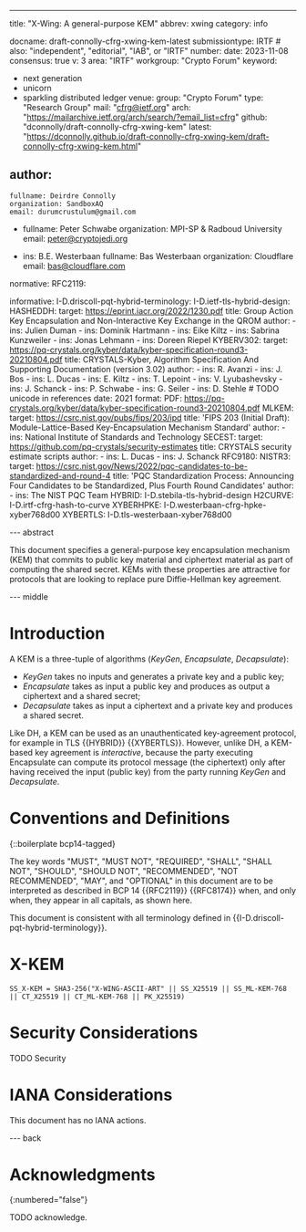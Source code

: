 ---
title: "X-Wing: A general-purpose KEM"
abbrev: xwing
category: info

docname: draft-connolly-cfrg-xwing-kem-latest
submissiontype: IRTF  # also: "independent", "editorial", "IAB", or "IRTF"
number:
date: 2023-11-08
consensus: true
v: 3
area: "IRTF"
workgroup: "Crypto Forum"
keyword:
 - next generation
 - unicorn
 - sparkling distributed ledger
venue:
  group: "Crypto Forum"
  type: "Research Group"
  mail: "cfrg@ietf.org"
  arch: "https://mailarchive.ietf.org/arch/search/?email_list=cfrg"
  github: "dconnolly/draft-connolly-cfrg-xwing-kem"
  latest: "https://dconnolly.github.io/draft-connolly-cfrg-xwing-kem/draft-connolly-cfrg-xwing-kem.html"

author:
 -
    fullname: Deirdre Connolly
    organization: SandboxAQ
    email: durumcrustulum@gmail.com

 -
    fullname: Peter Schwabe
    organization: MPI-SP & Radboud University
    email: peter@cryptojedi.org

 -
    ins: B.E. Westerbaan
    fullname: Bas Westerbaan
    organization: Cloudflare
    email: bas@cloudflare.com

normative:
  RFC2119:

informative:
  I-D.driscoll-pqt-hybrid-terminology:
  I-D.ietf-tls-hybrid-design:
  HASHEDDH:
    target: https://eprint.iacr.org/2022/1230.pdf
    title: Group Action Key Encapsulation and Non-Interactive Key Exchange in the QROM
    author:
      - 
        ins: Julien Duman
      - 
        ins: Dominik Hartmann
      -
        ins: Eike Kiltz
      - 
        ins: Sabrina Kunzweiler
      - 
        ins: Jonas Lehmann
      - 
        ins: Doreen Riepel
  KYBERV302:
    target: https://pq-crystals.org/kyber/data/kyber-specification-round3-20210804.pdf
    title: CRYSTALS-Kyber, Algorithm Specification And Supporting Documentation (version 3.02)
    author:
      -
        ins: R. Avanzi
      -
        ins: J. Bos
      -
        ins: L. Ducas
      -
        ins: E. Kiltz
      -
        ins: T. Lepoint
      -
        ins: V. Lyubashevsky
      -
        ins: J. Schanck
      -
        ins: P. Schwabe
      -
        ins: G. Seiler
      -
        ins: D. Stehle # TODO unicode in references
    date: 2021
    format:
      PDF: https://pq-crystals.org/kyber/data/kyber-specification-round3-20210804.pdf
  MLKEM:
    target: https://csrc.nist.gov/pubs/fips/203/ipd
    title: 'FIPS 203 (Initial Draft): Module-Lattice-Based Key-Encapsulation Mechanism Standard'
    author:
      -
        ins: National Institute of Standards and Technology
  SECEST:
    target: https://github.com/pq-crystals/security-estimates
    title: CRYSTALS security estimate scripts
    author:
      -
        ins: L. Ducas
      -
        ins: J. Schanck
  RFC9180:
  NISTR3:
    target: https://csrc.nist.gov/News/2022/pqc-candidates-to-be-standardized-and-round-4
    title: 'PQC Standardization Process: Announcing Four Candidates to be Standardized, Plus Fourth Round Candidates'
    author:
      -
        ins: The NIST PQC Team
  HYBRID: I-D.stebila-tls-hybrid-design
  H2CURVE: I-D.irtf-cfrg-hash-to-curve
  XYBERHPKE: I-D.westerbaan-cfrg-hpke-xyber768d00
  XYBERTLS: I-D.tls-westerbaan-xyber768d00

--- abstract

This document specifies a general-purpose key encapsulation mechanism (KEM) that
commits to public key material and ciphertext material as part of computing the
shared secret. KEMs with these properties are attractive for protocols that are
looking to replace pure Diffie-Hellman key agreement.


--- middle

# Introduction

A KEM is a three-tuple of algorithms (*KeyGen*, *Encapsulate*, *Decapsulate*):

 - *KeyGen* takes no inputs and generates a private key and a public key;
 - *Encapsulate* takes as input a public key and produces as output
   a ciphertext and a shared secret;
 - *Decapsulate* takes as input a ciphertext and a private key and
   produces a shared secret.

Like DH, a KEM can be used as an unauthenticated key-agreement
protocol, for example in TLS {{HYBRID}} {{XYBERTLS}}.
However, unlike DH, a KEM-based key agreement is *interactive*,
because the party executing Encapsulate can compute its protocol
message (the ciphertext) only after having received the input
(public key) from the party running *KeyGen* and *Decapsulate*.


# Conventions and Definitions

{::boilerplate bcp14-tagged}

The key words "MUST", "MUST NOT", "REQUIRED", "SHALL", "SHALL NOT", "SHOULD",
"SHOULD NOT", "RECOMMENDED", "NOT RECOMMENDED", "MAY", and "OPTIONAL" in this
document are to be interpreted as described in BCP 14 {{RFC2119}} {{RFC8174}}
when, and only when, they appear in all capitals, as shown here.

This document is consistent with all terminology defined in
{{I-D.driscoll-pqt-hybrid-terminology}}.

# X-KEM

```
SS_X-KEM = SHA3-256("X-WING-ASCII-ART" || SS_X25519 || SS_ML-KEM-768 || CT_X25519 || CT_ML-KEM-768 || PK_X25519)
```


# Security Considerations

TODO Security


# IANA Considerations

This document has no IANA actions.


--- back

# Acknowledgments
{:numbered="false"}

TODO acknowledge.
